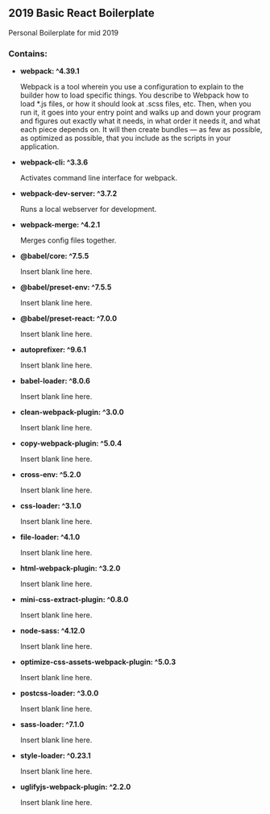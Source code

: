 ## 2019 Basic React Boilerplate

Personal Boilerplate for mid 2019

### Contains:
- **webpack: ^4.39.1**

   Webpack is a tool wherein you use a configuration to explain to the builder how to load specific things. You describe to Webpack how to load *.js files, or how it should look at .scss files, etc. Then, when you run it, it goes into your entry point and walks up and down your program and figures out exactly what it needs, in what order it needs it, and what each piece depends on. It will then create bundles — as few as possible, as optimized as possible, that you include as the scripts in your application.


- **webpack-cli: ^3.3.6**

   Activates command line interface for webpack.


- **webpack-dev-server: ^3.7.2**

   Runs a local webserver for development.


- **webpack-merge: ^4.2.1**

   Merges config files together.



- **@babel/core: ^7.5.5**

  Insert blank line here.


  
- **@babel/preset-env: ^7.5.5**

  Insert blank line here.


  
- **@babel/preset-react: ^7.0.0**

  Insert blank line here.


  
- **autoprefixer: ^9.6.1**

  Insert blank line here.


  
- **babel-loader: ^8.0.6**

  Insert blank line here.


  
- **clean-webpack-plugin: ^3.0.0**

  Insert blank line here.


  
- **copy-webpack-plugin: ^5.0.4**

  Insert blank line here.


  
- **cross-env: ^5.2.0**

  Insert blank line here.


  
- **css-loader: ^3.1.0**

  Insert blank line here.


  
- **file-loader: ^4.1.0**

  Insert blank line here.


  
- **html-webpack-plugin: ^3.2.0**

  Insert blank line here.


  
- **mini-css-extract-plugin: ^0.8.0**

  Insert blank line here.


  
- **node-sass: ^4.12.0**

  Insert blank line here.


  
- **optimize-css-assets-webpack-plugin: ^5.0.3**

  Insert blank line here.


  
- **postcss-loader: ^3.0.0**

  Insert blank line here.


  
- **sass-loader: ^7.1.0**

  Insert blank line here.


  
- **style-loader: ^0.23.1**

  Insert blank line here.


  
- **uglifyjs-webpack-plugin: ^2.2.0**

  Insert blank line here.


  

